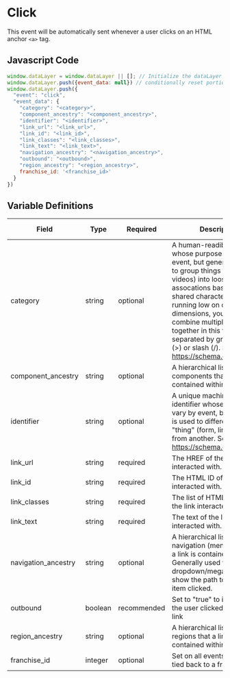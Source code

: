 # Click

This event will be automatically sent whenever a user clicks on an HTML anchor `<a>` tag.

## Javascript Code
```js
window.dataLayer = window.dataLayer || []; // Initialize the dataLayer variable to avoid JS errors
window.dataLayer.push({event_data: null}) // conditionally reset portions of DL 
window.dataLayer.push({
  "event": "click",
  "event_data": {
    "category": "<category>",
    "component_ancestry": "<component_ancestry>",
    "identifier": "<identifier>",
    "link_url": "<link_url>",
    "link_id": "<link_id>",
    "link_classes": "<link_classes>",
    "link_text": "<link_text>",
    "navigation_ancestry": "<navigation_ancestry>",
    "outbound": "<outbound>",
    "region_ancestry": "<region_ancestry>",
    franchise_id: '<franchise_id>'
  }
})
```

## Variable Definitions
|Field|Type|Required|Description|Example|Pattern|Min Length|Max Length|Minimum|Maximum|Multiple Of|
| --- | --- | --- | --- | --- | --- | --- | --- | --- | --- | --- |
|category|string|optional|A human-readible identifier whose purpose will vary by event, but generally is used to group things (forms, links, videos) into loose assocations based upon shared characteristics. If running low on custom dimensions, you may combine multiple categories together in this field, separated by greater than (>) or slash (/). See https://schema.org/category.||
|component_ancestry|string|optional|A hierarchical list of all components that a link is contained within|main>hero>cta-box|
|identifier|string|optional|A unique machine-readible identifier whose purpose will vary by event, but generally is used to differentiate one "thing" (form, link, video) from another. See https://schema.org/identifier.|unique-identifier|
|link_url|string|required|The HREF of the link interacted with.|https://www.comfortkeepers.com/download.pdf|
|link_id|string|required|The HTML ID of the link interacted with.|html-id-goes-here|
|link_classes|string|required|The list of HTML classes of the link interacted with.|html-classes-go-here|
|link_text|string|required|The text of the link interacted with.|Apply Now >>|
|navigation_ancestry|string|optional|A hierarchical list of all navigation (menu) links that a link is contained within. Generally used within dropdown/mega menus to show the path to the menu item clicked.|About Us>Testimonials|
|outbound|boolean|recommended|Set to "true" to indicate that the user clicked on an exit link|FALSE|
|region_ancestry|string|optional|A hierarchical list of all regions that a link is contained within.|header|
|franchise_id|integer|optional|Set on all events that can be tied back to a franchise.|143, 576, 1134|





